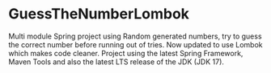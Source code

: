 # GuessTheNumberLombok
Multi module Spring project using Random generated numbers, try to guess the correct number before running out of tries. Now updated to use Lombok which makes code cleaner.
Project using the latest Spring Framework, Maven Tools and also the latest LTS release of the JDK (JDK 17). 
